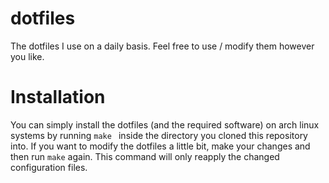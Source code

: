 # dotfiles
The dotfiles I use on a daily basis. Feel free to use / modify them however you like.

# Installation
You can simply install the dotfiles (and the required software) on arch linux systems by running ```make ```
inside the directory you cloned this repository into. If you want to modify the dotfiles a little bit,
make your changes and then run ```make``` again. This command will only reapply the changed configuration files.
